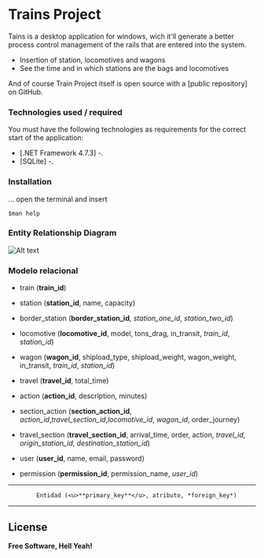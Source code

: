 # Trains Project

Tains is a desktop application for windows, wich it'll generate a better process control management of the rails that are entered into the system.

  - Insertion of station, locomotives and wagons
  - See the time and in which stations are the bags and locomotives

And of course Train Project itself is open source with a [public repository] on GitHub.

### Technologies used / required

You must have the following technologies as requirements for the correct start of the application:

* [.NET Framework 4.7.3] -.
* [SQLite] -.

### Installation

... open the terminal and insert

    $man help

### Entity Relationship Diagram

![Alt text](https://i.imgur.com/lVd5jEi.png "Entity Relationship Diagram")

### Modelo relacional

-   train (**train_id**)
-   station (**station_id**, name, capacity)
-   border_station (**border_station_id**, *station_one_id*, *station_two_id*)
-   locomotive (**locomotive_id**, model, tons_drag, in_transit, *train_id*, *station_id*)
-   wagon (**wagon_id**, shipload_type, shipload_weight, wagon_weight, in_transit, *train_id*, *station_id*)
-   travel (**travel_id**, total_time)
-   action (**action_id**, description, minutes)
-   section_action (**section_action_id**, *action_id*,*travel_section_id*,*locomotive_id*, *wagon_id*, order_journey)
-   travel_section (**travel_section_id**, arrival_time, order, action, *travel_id*, *origin_station_id*, *destination_station_id*)

-   user (**user_id**, name, email, password)
-   permission (**permission_id**, permission_name, *user_id*)
---

            Entidad (<u>**primary_key**</u>, atributo, *foreign_key*)

---


License
----
**Free Software, Hell Yeah!**